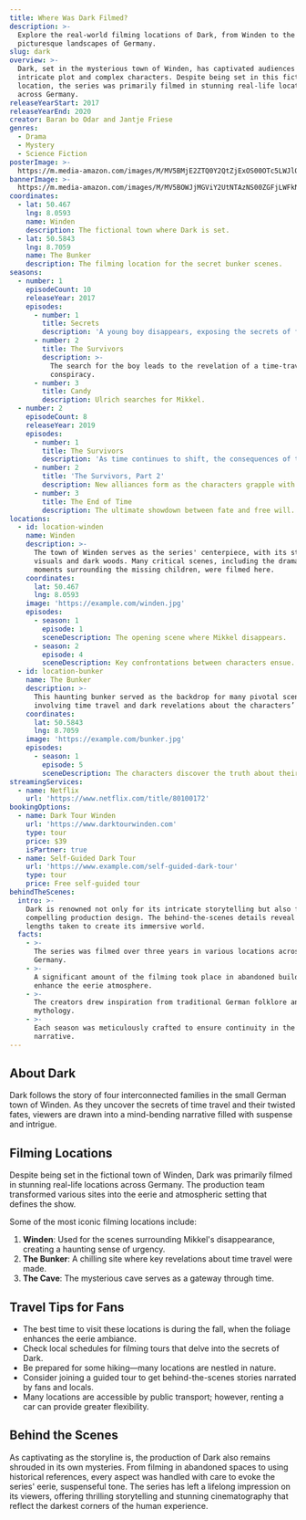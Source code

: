 ```yaml
---
title: Where Was Dark Filmed?
description: >-
  Explore the real-world filming locations of Dark, from Winden to the
  picturesque landscapes of Germany.
slug: dark
overview: >-
  Dark, set in the mysterious town of Winden, has captivated audiences with its
  intricate plot and complex characters. Despite being set in this fictional
  location, the series was primarily filmed in stunning real-life locations
  across Germany.
releaseYearStart: 2017
releaseYearEnd: 2020
creator: Baran bo Odar and Jantje Friese
genres:
  - Drama
  - Mystery
  - Science Fiction
posterImage: >-
  https://m.media-amazon.com/images/M/MV5BMjE2ZTQ0Y2QtZjExOS00OTc5LWJlOWMtMzZjYzMwN2ViZGI1XkEyXkFqcGdeQXVyNTk0OTg4NzA@._V1_SX300.jpg
bannerImage: >-
  https://m.media-amazon.com/images/M/MV5BOWJjMGViY2UtNTAzNS00ZGFjLWFkNTMtMDBiMDMyZTM1NTY3XkEyXkFqcGc@._V1_SX300.jpg
coordinates:
  - lat: 50.467
    lng: 8.0593
    name: Winden
    description: The fictional town where Dark is set.
  - lat: 50.5843
    lng: 8.7059
    name: The Bunker
    description: The filming location for the secret bunker scenes.
seasons:
  - number: 1
    episodeCount: 10
    releaseYear: 2017
    episodes:
      - number: 1
        title: Secrets
        description: 'A young boy disappears, exposing the secrets of four families.'
      - number: 2
        title: The Survivors
        description: >-
          The search for the boy leads to the revelation of a time-travel
          conspiracy.
      - number: 3
        title: Candy
        description: Ulrich searches for Mikkel.
  - number: 2
    episodeCount: 8
    releaseYear: 2019
    episodes:
      - number: 1
        title: The Survivors
        description: 'As time continues to shift, the consequences of the past resurface.'
      - number: 2
        title: 'The Survivors, Part 2'
        description: New alliances form as the characters grapple with their past actions.
      - number: 3
        title: The End of Time
        description: The ultimate showdown between fate and free will.
locations:
  - id: location-winden
    name: Winden
    description: >-
      The town of Winden serves as the series' centerpiece, with its striking
      visuals and dark woods. Many critical scenes, including the dramatic
      moments surrounding the missing children, were filmed here.
    coordinates:
      lat: 50.467
      lng: 8.0593
    image: 'https://example.com/winden.jpg'
    episodes:
      - season: 1
        episode: 1
        sceneDescription: The opening scene where Mikkel disappears.
      - season: 2
        episode: 4
        sceneDescription: Key confrontations between characters ensue.
  - id: location-bunker
    name: The Bunker
    description: >-
      This haunting bunker served as the backdrop for many pivotal scenes
      involving time travel and dark revelations about the characters’ pasts.
    coordinates:
      lat: 50.5843
      lng: 8.7059
    image: 'https://example.com/bunker.jpg'
    episodes:
      - season: 1
        episode: 5
        sceneDescription: The characters discover the truth about their intertwined destinies.
streamingServices:
  - name: Netflix
    url: 'https://www.netflix.com/title/80100172'
bookingOptions:
  - name: Dark Tour Winden
    url: 'https://www.darktourwinden.com'
    type: tour
    price: $39
    isPartner: true
  - name: Self-Guided Dark Tour
    url: 'https://www.example.com/self-guided-dark-tour'
    type: tour
    price: Free self-guided tour
behindTheScenes:
  intro: >-
    Dark is renowned not only for its intricate storytelling but also for its
    compelling production design. The behind-the-scenes details reveal the
    lengths taken to create its immersive world.
  facts:
    - >-
      The series was filmed over three years in various locations across
      Germany.
    - >-
      A significant amount of the filming took place in abandoned buildings to
      enhance the eerie atmosphere.
    - >-
      The creators drew inspiration from traditional German folklore and
      mythology.
    - >-
      Each season was meticulously crafted to ensure continuity in the complex
      narrative.
---
```


## About Dark

Dark follows the story of four interconnected families in the small German town of Winden. As they uncover the secrets of time travel and their twisted fates, viewers are drawn into a mind-bending narrative filled with suspense and intrigue.

## Filming Locations

Despite being set in the fictional town of Winden, Dark was primarily filmed in stunning real-life locations across Germany. The production team transformed various sites into the eerie and atmospheric setting that defines the show.

Some of the most iconic filming locations include:

1. **Winden**: Used for the scenes surrounding Mikkel's disappearance, creating a haunting sense of urgency.
2. **The Bunker**: A chilling site where key revelations about time travel were made.
3. **The Cave**: The mysterious cave serves as a gateway through time.

## Travel Tips for Fans

- The best time to visit these locations is during the fall, when the foliage enhances the eerie ambiance.
- Check local schedules for filming tours that delve into the secrets of Dark.
- Be prepared for some hiking—many locations are nestled in nature.
- Consider joining a guided tour to get behind-the-scenes stories narrated by fans and locals.
- Many locations are accessible by public transport; however, renting a car can provide greater flexibility.

## Behind the Scenes

As captivating as the storyline is, the production of Dark also remains shrouded in its own mysteries. From filming in abandoned spaces to using historical references, every aspect was handled with care to evoke the series' eerie, suspenseful tone. The series has left a lifelong impression on its viewers, offering thrilling storytelling and stunning cinematography that reflect the darkest corners of the human experience.
